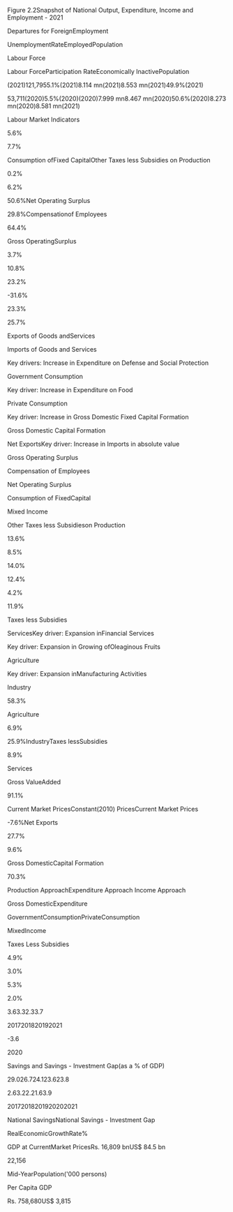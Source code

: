 Figure 2.2Snapshot of National Output, Expenditure, Income and Employment - 2021

Departures for ForeignEmployment

UnemploymentRateEmployedPopulation

Labour Force

Labour ForceParticipation RateEconomically InactivePopulation

(2021)121,7955.1%(2021)8.114 mn(2021)8.553 mn(2021)49.9%(2021)

53,711(2020)5.5%(2020)(2020)7.999 mn8.467 mn(2020)50.6%(2020)8.273 mn(2020)8.581 mn(2021)

Labour Market Indicators

5.6%

7.7%

Consumption ofFixed CapitalOther Taxes less Subsidies on Production

0.2%

6.2%

50.6%Net Operating Surplus

29.8%Compensationof Employees

64.4%

Gross OperatingSurplus

3.7%

10.8%

23.2%

-31.6%

23.3%

25.7%

Exports of Goods andServices

Imports of Goods and Services

Key drivers: Increase in Expenditure on Defense and Social Protection

Government Consumption

Key driver: Increase in Expenditure on Food

Private Consumption

Key driver: Increase in Gross Domestic Fixed Capital Formation

Gross Domestic Capital Formation

Net ExportsKey driver: Increase in Imports in absolute value

Gross Operating Surplus

Compensation of Employees

Net Operating Surplus

Consumption of FixedCapital

Mixed Income

Other Taxes less Subsidieson Production

13.6%

8.5%

14.0%

12.4%

4.2%

11.9%

Taxes less Subsidies

ServicesKey driver: Expansion inFinancial Services

Key driver: Expansion in Growing ofOleaginous Fruits

Agriculture

Key driver: Expansion inManufacturing Activities

Industry

58.3%

Agriculture

6.9%

25.9%IndustryTaxes lessSubsidies

8.9%

Services

Gross ValueAdded

91.1%

Current Market PricesConstant(2010) PricesCurrent Market Prices

-7.6%Net Exports

27.7%

9.6%

Gross DomesticCapital Formation

70.3%

Production ApproachExpenditure Approach Income Approach

Gross DomesticExpenditure

GovernmentConsumptionPrivateConsumption

MixedIncome

Taxes Less Subsidies

4.9%

3.0%

5.3%

2.0%

3.63.32.33.7

2017201820192021

-3.6

2020

Savings and Savings - Investment Gap(as a % of GDP)

29.026.724.123.623.8

2.63.22.21.63.9

20172018201920202021

National SavingsNational Savings - Investment Gap

RealEconomicGrowthRate%

GDP at CurrentMarket PricesRs. 16,809 bnUS$ 84.5 bn

22,156

Mid-YearPopulation('000 persons)

Per Capita GDP

Rs. 758,680US$ 3,815